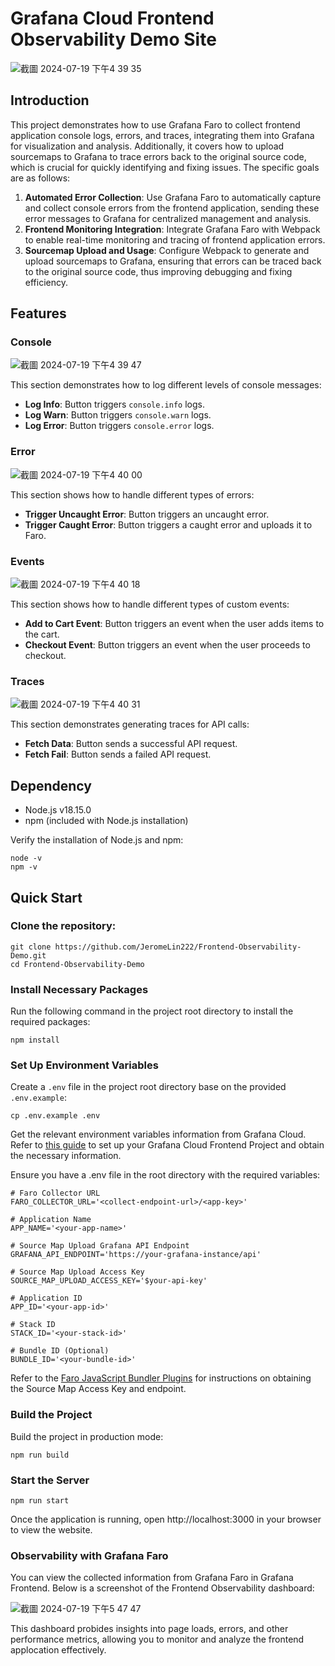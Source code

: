 # Grafana Cloud Frontend Observability Demo Site
![截圖 2024-07-19 下午4 39 35](https://github.com/user-attachments/assets/61955f51-d785-4c1f-ba12-de8c4624ff61)


## Introduction

This project demonstrates how to use Grafana Faro to collect frontend application console logs, errors, and traces, integrating them into Grafana for visualization and analysis. Additionally, it covers how to upload sourcemaps to Grafana to trace errors back to the original source code, which is crucial for quickly identifying and fixing issues. The specific goals are as follows:

1. **Automated Error Collection**: Use Grafana Faro to automatically capture and collect console errors from the frontend application, sending these error messages to Grafana for centralized management and analysis.
2. **Frontend Monitoring Integration**: Integrate Grafana Faro with Webpack to enable real-time monitoring and tracing of frontend application errors.
3. **Sourcemap Upload and Usage**: Configure Webpack to generate and upload sourcemaps to Grafana, ensuring that errors can be traced back to the original source code, thus improving debugging and fixing efficiency.

## Features

### Console
![截圖 2024-07-19 下午4 39 47](https://github.com/user-attachments/assets/e379bef9-ef61-4bf5-97d5-551a9f119400)


This section demonstrates how to log different levels of console messages:

- **Log Info**: Button triggers `console.info` logs.
- **Log Warn**: Button triggers `console.warn` logs.
- **Log Error**: Button triggers `console.error` logs.

### Error
![截圖 2024-07-19 下午4 40 00](https://github.com/user-attachments/assets/65b024d2-d6b1-4a93-8b70-396ca6efbac3)


This section shows how to handle different types of errors:

- **Trigger Uncaught Error**: Button triggers an uncaught error.
- **Trigger Caught Error**: Button triggers a caught error and uploads it to Faro.

### Events
![截圖 2024-07-19 下午4 40 18](https://github.com/user-attachments/assets/36c0c77e-f1fe-4856-a528-1b809e216f55)


This section shows how to handle different types of custom events:

- **Add to Cart Event**:  Button triggers an event when the user adds items to the cart.
- **Checkout Event**: Button triggers an event when the user proceeds to checkout.


### Traces
![截圖 2024-07-19 下午4 40 31](https://github.com/user-attachments/assets/ca512186-5637-4eb3-9fcc-68265f6c8dfc)


This section demonstrates generating traces for API calls:

- **Fetch Data**: Button sends a successful API request.
- **Fetch Fail**: Button sends a failed API request.

## Dependency

- Node.js v18.15.0
- npm (included with Node.js installation)

Verify the installation of Node.js and npm:

```
node -v
npm -v
```
## Quick Start

### Clone the repository:

```
git clone https://github.com/JeromeLin222/Frontend-Observability-Demo.git
cd Frontend-Observability-Demo
```

### Install Necessary Packages

Run the following command in the project root directory to install the required packages:

```
npm install
```

### Set Up Environment Variables
Create a `.env` file in the project root directory base on the provided `.env.example`:
```
cp .env.example .env
```

Get the relevant environment variables information from Grafana Cloud. Refer to [this guide](https://grafana.com/docs/grafana-cloud/monitor-applications/frontend-observability/quickstart/javascript/) to set up your Grafana Cloud Frontend Project and obtain the necessary information.

Ensure you have a .env file in the root directory with the required variables:

```
# Faro Collector URL
FARO_COLLECTOR_URL='<collect-endpoint-url>/<app-key>'

# Application Name
APP_NAME='<your-app-name>'

# Source Map Upload Grafana API Endpoint
GRAFANA_API_ENDPOINT='https://your-grafana-instance/api'

# Source Map Upload Access Key
SOURCE_MAP_UPLOAD_ACCESS_KEY='$your-api-key'

# Application ID
APP_ID='<your-app-id>'

# Stack ID
STACK_ID='<your-stack-id>'

# Bundle ID (Optional)
BUNDLE_ID='<your-bundle-id>'

```
Refer to the [Faro JavaScript Bundler Plugins](https://grafana.com/docs/grafana-cloud/monitor-applications/frontend-observability/sourcemap-upload-plugins/) for instructions on obtaining the Source Map Access Key and endpoint.

### Build the Project

Build the project in production mode:

```
npm run build
```

### Start the Server

```
npm run start
```

Once the application is running, open http://localhost:3000 in your browser to view the website.

### Observability with Grafana Faro
You can view the collected information from Grafana Faro in Grafana Frontend. Below is a screenshot of the Frontend Observability dashboard:

![截圖 2024-07-19 下午5 47 47](https://github.com/user-attachments/assets/4db58954-2464-4c4a-bd76-674e721bbadf)

This dashboard probides insights into page loads, errors, and other performance metrics, allowing you to monitor and analyze the frontend applocation effectively.

